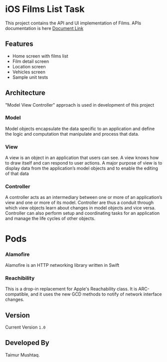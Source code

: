 # iOS Films List Task

This project contains the API and UI implementation of Films. APIs documentation is here [Document Link][url1]


## Features

* Home screen with films list
* Film detail screen
* Location screen
* Vehicles screen
* Sample unit tests

## Architecture

"Model View Controller" approach is used in development of this project

### Model
Model objects encapsulate the data specific to an application and define the logic and computation that manipulate and process that data.

### View
A view is an object in an application that users can see. A view knows how to draw itself and can respond to user actions. A major purpose of view is to display data from the application’s model objects and to enable the editing of that data

### Controller
A controller acts as an intermediary between one or more of an application’s view and one or more of its model. Controller are thus a conduit through which view objects learn about changes in model objects and vice versa. Controller can also perform setup and coordinating tasks for an application and manage the life cycles of other objects.


# Pods

### Alamofire
Alamofire is an HTTP networking library written in Swift
### Reachibility
This is a drop-in replacement for Apple's Reachability class. It is ARC-compatible, and it uses the new GCD methods to notify of network interface changes.

##  Version
Current Version ```1.0```

## Developed By
Taimur Mushtaq.

  [url1]: <https://ghibliapi.herokuapp.com/>
